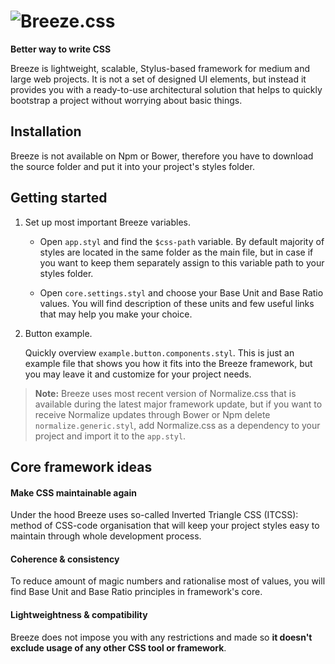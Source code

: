 # ![Breeze.css](https://habrastorage.org/files/ede/685/cf4/ede685cf4074400a8523cb34c94809d2.png)

**Better way to write CSS**

Breeze is lightweight, scalable, Stylus-based framework for medium and large web projects. It is not a set of designed UI elements, but instead it provides you with a ready-to-use architectural solution that helps to quickly bootstrap a project without worrying about basic things.

## Installation

Breeze is not available on Npm or Bower, therefore you have to download the source folder and put it into your project's styles folder. 

## Getting started

1. Set up most important Breeze variables.

   - Open `app.styl` and find the `$css-path` variable. By default majority of styles are located in the same folder as  the main file, but in case if you want to keep them separately assign to this variable path to your styles folder.  
  
   - Open `core.settings.styl` and choose your Base Unit and Base Ratio values. You will find description of these units and few useful links that may help you make your choice.  

2. Button example.

   Quickly overview `example.button.components.styl`. This is just an example file that shows you how it fits into the Breeze framework, but you may leave it and customize for your project needs.  
   

> **Note:** Breeze uses most recent version of Normalize.css that is available during the latest major framework update, but if you want to receive Normalize updates through Bower or Npm delete `normalize.generic.styl`, add Normalize.css as a dependency to your project and import it to the `app.styl`.

## Core framework ideas

#### Make CSS maintainable again

Under the hood Breeze uses so-called Inverted Triangle CSS (ITCSS): method of CSS-code organisation that will keep your project styles easy to maintain through whole development process.

#### Coherence & consistency

To reduce amount of magic numbers and rationalise most of values, you will find Base Unit and Base Ratio principles in framework's core. 

#### Lightweightness & compatibility

Breeze does not impose you with any restrictions and made so **it doesn't exclude usage of any other CSS tool or framework**.
